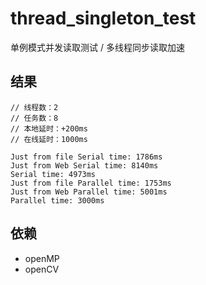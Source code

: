 # thread_singleton_test

单例模式并发读取测试 / 多线程同步读取加速

## 结果

```
// 线程数：2
// 任务数：8
// 本地延时：+200ms
// 在线延时：1000ms

Just from file Serial time: 1786ms
Just from Web Serial time: 8140ms
Serial time: 4973ms
Just from file Parallel time: 1753ms
Just from Web Parallel time: 5001ms
Parallel time: 3000ms
```

## 依赖

- openMP
- openCV
